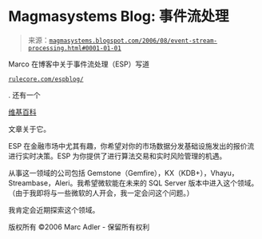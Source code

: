 <!--yml

分类：未分类

日期：2024-05-18 05:19:28

-->

# Magmasystems Blog: 事件流处理

> 来源：[`magmasystems.blogspot.com/2006/08/event-stream-processing.html#0001-01-01`](http://magmasystems.blogspot.com/2006/08/event-stream-processing.html#0001-01-01)

Marco 在博客中关于事件流处理（ESP）写道

[`rulecore.com/espblog/`](http://rulecore.com/espblog/)

. 还有一个

[维基百科](http://en.wikipedia.org/wiki/Event_Stream_Processing_%28ESP%29)

文章关于它。

ESP 在金融市场中尤其有趣，你希望对你的市场数据分发基础设施发出的报价流进行实时决策。ESP 为你提供了进行算法交易和实时风险管理的机遇。

从事这一领域的公司包括 Gemstone（Gemfire），KX（KDB+），Vhayu，Streambase，Aleri。我希望微软能在未来的 SQL Server 版本中进入这个领域。（由于我即将与一些微软的人开会，我一定会问这个问题。）

我肯定会近期探索这个领域。

版权所有 ©2006 Marc Adler - 保留所有权利
